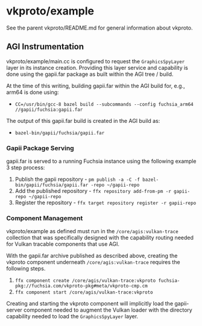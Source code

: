 # vkproto/example
See the parent vkproto/README.md for general information about vkproto.

## AGI Instrumentation
vkproto/example/main.cc is configured to request the `GraphicsSpyLayer`
layer in its instance creation.  Providing this layer service and
capability is done using the gapii.far package as built within the
AGI tree / build.

At the time of this writing, building gapii.far within the AGI build
for, e.g., arm64 is done using:

  - `CC=/usr/bin/gcc-8 bazel build --subcommands --config fuchsia_arm64 //gapii/fuchsia:gapii.far`

The output of this gapii.far build is created in the AGI build as:

  - `bazel-bin/gapii/fuchsia/gapii.far`

### Gapii Package Serving
gapii.far is served to a running Fuchsia instance using the following example
3 step process:

  1. Publish the gapii repository
    - `pm publish -a -C -f bazel-bin/gapii/fuchsia/gapii.far -repo ~/gapii-repo`
  2. Add the published repository
    - `ffx repository add-from-pm -r gapii-repo ~/gapii-repo`
  3. Register the repository
    - `ffx target repository register -r gapii-repo`


### Component Management
vkproto/example as defined must run in the `/core/agis:vulkan-trace`
collection that was specifically designed with the capability routing
needed for Vulkan tracable components that use AGI.

With the gapii.far archive published as described above, creating the
vkproto component underneath `/core/agis:vulkan-trace` requires the
following steps.

  1. `ffx component create /core/agis/vulkan-trace:vkproto fuchsia-pkg://fuchsia.com/vkproto-pkg#meta/vkproto-cmp.cm`
  2. `ffx component start /core/agis/vulkan-trace:vkproto`

Creating and starting the vkproto component will implicitly load the
gapii-server component needed to augment the Vulkan loader with the
directory capability needed to load the `GraphicsSpyLayer` layer.
